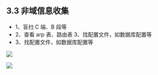 ## 3.3 非域信息收集

* 1、盲扫 C 端、B 段等
* 2、查看 arp 表、路由表 3、找配置文件，如数据库配置等
* 3、找配置文件，如数据库配置等

![](images/yushentou/15899735660127.png)

![](images/yushentou/15899735702359.png)


